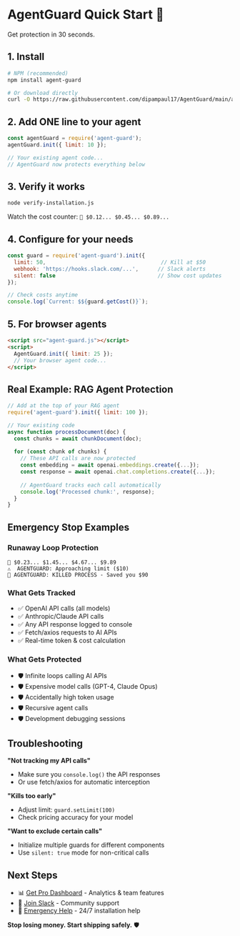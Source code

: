 # AgentGuard Quick Start 🚀

Get protection in 30 seconds.

## 1. Install
```bash
# NPM (recommended)
npm install agent-guard

# Or download directly
curl -O https://raw.githubusercontent.com/dipampaul17/AgentGuard/main/agent-guard.js
```

## 2. Add ONE line to your agent
```javascript
const agentGuard = require('agent-guard');
agentGuard.init({ limit: 10 });

// Your existing agent code...
// AgentGuard now protects everything below
```

## 3. Verify it works
```bash
node verify-installation.js
```
Watch the cost counter: `💸 $0.12... $0.45... $0.89...`

## 4. Configure for your needs
```javascript
const guard = require('agent-guard').init({
  limit: 50,                                    // Kill at $50
  webhook: 'https://hooks.slack.com/...',      // Slack alerts
  silent: false                                // Show cost updates
});

// Check costs anytime
console.log(`Current: $${guard.getCost()}`);
```

## 5. For browser agents
```html
<script src="agent-guard.js"></script>
<script>
  AgentGuard.init({ limit: 25 });
  // Your browser agent code...
</script>
```

## Real Example: RAG Agent Protection
```javascript
// Add at the top of your RAG agent
require('agent-guard').init({ limit: 100 });

// Your existing code
async function processDocument(doc) {
  const chunks = await chunkDocument(doc);
  
  for (const chunk of chunks) {
    // These API calls are now protected
    const embedding = await openai.embeddings.create({...});
    const response = await openai.chat.completions.create({...});
    
    // AgentGuard tracks each call automatically
    console.log('Processed chunk:', response);
  }
}
```

## Emergency Stop Examples

### Runaway Loop Protection
```
💸 $0.23... $1.45... $4.67... $9.89
⚠️  AGENTGUARD: Approaching limit ($10)
🛑 AGENTGUARD: KILLED PROCESS - Saved you $90
```

### What Gets Tracked
- ✅ OpenAI API calls (all models)
- ✅ Anthropic/Claude API calls  
- ✅ Any API response logged to console
- ✅ Fetch/axios requests to AI APIs
- ✅ Real-time token & cost calculation

### What Gets Protected
- 🛡️ Infinite loops calling AI APIs
- 🛡️ Expensive model calls (GPT-4, Claude Opus)
- 🛡️ Accidentally high token usage
- 🛡️ Recursive agent calls
- 🛡️ Development debugging sessions

## Troubleshooting

**"Not tracking my API calls"**
- Make sure you `console.log()` the API responses
- Or use fetch/axios for automatic interception

**"Kills too early"**
- Adjust limit: `guard.setLimit(100)`
- Check pricing accuracy for your model

**"Want to exclude certain calls"**
- Initialize multiple guards for different components
- Use `silent: true` mode for non-critical calls

## Next Steps

- 📊 [Get Pro Dashboard](https://agentguard.dev/pricing) - Analytics & team features
- 💬 [Join Slack](https://agentguard.slack.com) - Community support  
- 🚨 [Emergency Help](mailto:emergency@agentguard.dev) - 24/7 installation help

**Stop losing money. Start shipping safely.** 🛡️